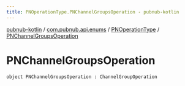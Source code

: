 ```yaml
---
title: PNOperationType.PNChannelGroupsOperation - pubnub-kotlin
---
```


[pubnub-kotlin](../../index.html) / [com.pubnub.api.enums](../index.html) / [PNOperationType](index.html) / [PNChannelGroupsOperation](./-p-n-channel-groups-operation.html)

# PNChannelGroupsOperation

`object PNChannelGroupsOperation : ChannelGroupOperation`